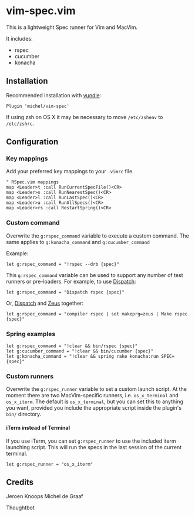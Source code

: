 # vim-spec.vim

This is a lightweight Spec runner for Vim and MacVim.

It includes:
  * rspec
  * cucumber
  * konacha

## Installation

Recommended installation with [vundle](https://github.com/gmarik/vundle):

```vim
Plugin 'michel/vim-spec'
```

If using zsh on OS X it may be necessary to move `/etc/zshenv` to `/etc/zshrc`.

## Configuration

### Key mappings

Add your preferred key mappings to your `.vimrc` file.

```vim
" RSpec.vim mappings
map <Leader>t :call RunCurrentSpecFile()<CR>
map <Leader>s :call RunNearestSpec()<CR>
map <Leader>l :call RunLastSpec()<CR>
map <Leader>a :call RunAllSpecs()<CR>
map <Leader>rs :call RestartSpring()<CR>
```

### Custom command

Overwrite the `g:rspec_command` variable to execute a custom command. The same applies to `g:konacha_command` and `g:cucumber_command`

Example:

```vim
let g:rspec_command = "!rspec --drb {spec}"
```

This `g:rspec_command` variable can be used to support any number of test
runners or pre-loaders. For example, to use
[Dispatch](https://github.com/tpope/vim-dispatch):

```vim
let g:rspec_command = "Dispatch rspec {spec}"
```
Or, [Dispatch](https://github.com/tpope/vim-dispatch) and
[Zeus](https://github.com/burke/zeus) together:

```vim
let g:rspec_command = "compiler rspec | set makeprg=zeus | Make rspec {spec}"
```

### Spring examples

```vim
let g:rspec_command = "!clear && bin/rspec {spec}"
let g:cucumber_command = "!clear && bin/cucumber {spec}"
let g:konacha_command = "!clear && spring rake konacha:run SPEC={spec}"
```

### Custom runners

Overwrite the `g:rspec_runner` variable to set a custom launch script. At the
moment there are two MacVim-specific runners, i.e. `os_x_terminal` and
`os_x_iterm`. The default is `os_x_terminal`, but you can set this to anything
you want, provided you include the appropriate script inside the plugin's
`bin/` directory.

#### iTerm instead of Terminal

If you use iTerm, you can set `g:rspec_runner` to use the included iterm
launching script. This will run the specs in the last session of the current
terminal.

```vim
let g:rspec_runner = "os_x_iterm"
```

Credits
-------
 Jeroen Knoops
 Michel de Graaf

 Thoughtbot

